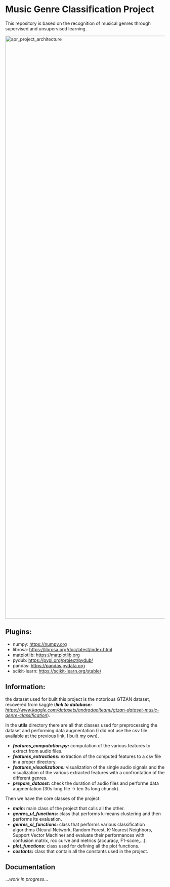 # Music Genre Classification Project

This repository is based on the recognition of musical genres through supervised and unsupervised learning.

<img 
  width="1843" 
  alt="apr_project_architecture" 
  src="https://user-images.githubusercontent.com/32509505/236864331-c288575f-e6cc-4bfb-b419-0d60ba82cb0e.png"
  title="High level architecture of the project">

## Plugins:
- numpy: https://numpy.org
- librosa: https://librosa.org/doc/latest/index.html
- matplotlib: https://matplotlib.org
- pydub: https://pypi.org/project/pydub/
- pandas: https://pandas.pydata.org
- scikit-learn: https://scikit-learn.org/stable/

## Information:
the dataset used for built this project is the notorious GTZAN dataset, recovered from kaggle (_**link to database:** https://www.kaggle.com/datasets/andradaolteanu/gtzan-dataset-music-genre-classification_). 

In the **utils** directory there are all that classes used for preprocessing the dataset and performing data augmentation (I did not use the csv file available at the previous link, I built my own).

- **_features_computation.py:_** computation of the various features to extract from audio files.
- _**features_extractions:**_ extraction of the computed features to a csv file in a proper directory.
- _**features_visualizations:**_ visualization of the single audio signals and the visualization of the various extracted features with a confrontation of the different genres.
- _**prepare_dataset:**_ check the duration of audio files and performe data augmentation (30s long file -> ten 3s long chunck).

Then we have the core classes of the project:

- _**main:**_ main class of the project that calls all the other. 
- _**genres_ul_functions:**_ class that performs k-means clustering and then performs its evaluation. 
- **_genres_sl_functions:_** class that performs various classification algorithms (Neural Network, Random Forest, K-Nearest Neighbors, Support Vector Machine) and evaluate their performances with confusion matrix, roc curve and metrics (accuracy, F1-score,...).
- **_plot_functions:_** class used for defining all the plot functions.
- **_costants:_** class that contain all the constants used in the project.

## Documentation
...*work in progress*...
















